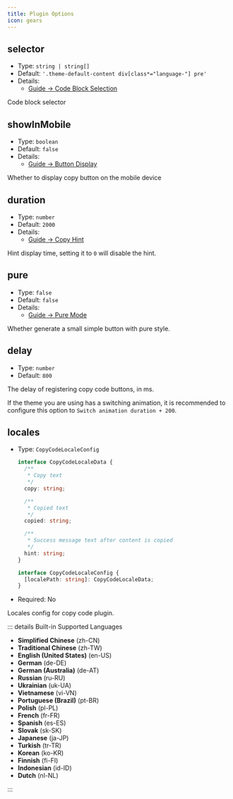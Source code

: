 ```yaml
---
title: Plugin Options
icon: gears
---
```


## selector

- Type: `string | string[]`
- Default: `'.theme-default-content div[class*="language-"] pre'`
- Details:
  - [Guide → Code Block Selection](./guide.md#code-block-selection)

Code block selector

## showInMobile

- Type: `boolean`
- Default: `false`
- Details:
  - [Guide → Button Display](./guide.md#button-display)

Whether to display copy button on the mobile device

## duration

- Type: `number`
- Default: `2000`
- Details:
  - [Guide → Copy Hint](./guide.md#copy-hint)

Hint display time, setting it to `0` will disable the hint.

## pure

- Type: `false`
- Default: `false`
- Details:
  - [Guide → Pure Mode](./guide.md#pure-mode)

Whether generate a small simple button with pure style.

## delay

- Type: `number`
- Default: `800`

The delay of registering copy code buttons, in ms.

If the theme you are using has a switching animation, it is recommended to configure this option to `Switch animation duration + 200`.

## locales

- Type: `CopyCodeLocaleConfig`

  ```ts
  interface CopyCodeLocaleData {
    /**
     * Copy text
     */
    copy: string;

    /**
     * Copied text
     */
    copied: string;

    /**
     * Success message text after content is copied
     */
    hint: string;
  }

  interface CopyCodeLocaleConfig {
    [localePath: string]: CopyCodeLocaleData;
  }
  ```

- Required: No

Locales config for copy code plugin.

::: details Built-in Supported Languages

- **Simplified Chinese** (zh-CN)
- **Traditional Chinese** (zh-TW)
- **English (United States)** (en-US)
- **German** (de-DE)
- **German (Australia)** (de-AT)
- **Russian** (ru-RU)
- **Ukrainian** (uk-UA)
- **Vietnamese** (vi-VN)
- **Portuguese (Brazil)** (pt-BR)
- **Polish** (pl-PL)
- **French** (fr-FR)
- **Spanish** (es-ES)
- **Slovak** (sk-SK)
- **Japanese** (ja-JP)
- **Turkish** (tr-TR)
- **Korean** (ko-KR)
- **Finnish** (fi-FI)
- **Indonesian** (id-ID)
- **Dutch** (nl-NL)

:::

